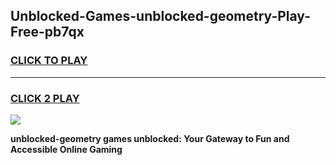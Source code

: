 
## Unblocked-Games-unblocked-geometry-Play-Free-pb7qx
<h3>
<a href="https://premium76.site?title=unblocked-geometry&ref=21A">CLICK TO PLAY</a></h3>
<hr>

<h3>
<a href="https://premium76.site?title=unblocked-geometry&ref=21A">CLICK 2 PLAY</a>
  
</h3>

<a href="https://premium76.site?title=unblocked-geometry&ref=21A"><img src="https://clearcache.store/games.png"></a>


**unblocked-geometry games unblocked: Your Gateway to Fun and Accessible Online Gaming**
